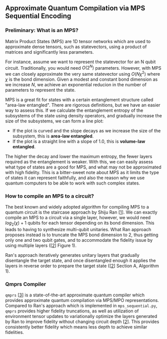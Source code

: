 ## Approximate Quantum Compilation via MPS Sequential Encoding

### Preliminary: What is an MPS?

Matrix Product States (MPS) are 1D tensor networks which are used to approximate dense tensors, such as statevectors, using a product of matrices and significantly
less parameters.

For instance, assume we want to represent the statevector for an N qubit circuit. Traditionally, you would need $O(2^N)$ parameters. However, with MPS we can
closely approximate the very same statevector using $O(N \chi^2)$ where $\chi$ is the bond dimension. Given a modest and constant bond dimension as we increase
$N$, we achieve an exponential reducion in the number of parameters to represent the state.

MPS is a great fit for states with a certain entanglement structure called "area-law entangled". There are rigorous definitions, but we have an easier way to
assess this. If we calculate the entanglement entropy of the subsystems of the state using density operators, and gradually increase the size of the subsystems,
we can form a line plot:

- If the plot is curved and the slope decays as we increase the size of the subsystem, this is **area-law entangled**.
- If the plot is a straight line with a slope of 1.0, this is **volume-law entangled**.

The higher the decay and lower the maximum entropy, the fewer layers required as the entanglement is weaker. With this, we can easily assess what type of states are
a good for MPS, and what may not be approximated with high fidelity. This is a bitter-sweet note about MPS as it limits the type of states it can represent faithfully,
and also the reason why we use quantum computers to be able to work with such complex states.

### How to compile an MPS to a circuit?

The best known and widely adopted algorithm for compiling MPS to a quantum circuit is the staircase approach by Shiju Ran [[1]]. We can exactly compile an MPS to a
circuit via a single layer, however, we would need $log_2(\chi) + 1$ qubits for each tensor depending on its bond dimension. This leads to having to synthesize multi-qubit
unitaries. What Ran approach proposes instead is to truncate the MPS bond dimension to 2, thus getting only one and two qubit gates, and to accommodate the fidelity issue
by using multiple layers ([[2]] Figure 1).

Ran's approach iteratively generates unitary layers that gradually disentangle the target state, and once disentangled enough it applies the layers in reverse order to prepare
the target state ([[2]] Section A, Algorithm 1).

### Qmprs Compiler

`qmprs` [[3]] is a state-of-the-art approximate quantum compiler which provides approximate quantum compilation via MPS/MPO representations. Compared to Ran's approach which is implemented in `mps_sequential.py`, `qmprs` provides higher fidelity truncations, as well as utilization of environment tensor updates to variationally optimize the layers generated by Ran to improve fidelity without changing circuit depth [[2]]. This provides consistently better fidelity which means less depth to achieve similar fidelities.

[1]: https://arxiv.org/pdf/1908.07958
[2]: https://arxiv.org/pdf/2209.00595
[3]: https://github.com/Qualition/qmprs